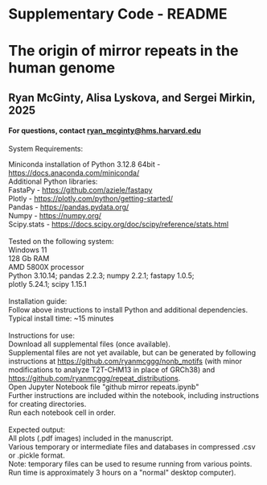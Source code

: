 # Supplementary Code - README

# The origin of mirror repeats in the human genome

## Ryan McGinty, Alisa Lyskova, and Sergei Mirkin, 2025

#### For questions, contact ryan_mcginty@hms.harvard.edu


System Requirements: <br>

Miniconda installation of Python 3.12.8	64bit    - https://docs.anaconda.com/miniconda/ <br>
Additional Python libraries: <br>
FastaPy			- https://github.com/aziele/fastapy <br>
Plotly			- https://plotly.com/python/getting-started/ <br>
Pandas			- https://pandas.pydata.org/ <br>
Numpy			- https://numpy.org/ <br>
Scipy.stats		- https://docs.scipy.org/doc/scipy/reference/stats.html <br>
   <br>
Tested on the following system: <br>
	Windows 11   <br>
	128 Gb RAM   <br>
	AMD 5800X processor   <br>
	Python 3.10.14; pandas 2.2.3; numpy 2.2.1; fastapy 1.0.5;   <br>
	plotly 5.24.1; scipy 1.15.1   <br>
 <br>
Installation guide: <br>
Follow above instructions to install Python and additional dependencies. <br>
Typical install time: ~15 minutes <br>
 <br>
Instructions for use: <br>
Download all supplemental files (once available). <br>
Supplemental files are not yet available, but can be generated by following instructions at https://github.com/ryanmcggg/nonb_motifs (with minor modifications to analyze T2T-CHM13 in place of GRCh38) and https://github.com/ryanmcggg/repeat_distributions. <br>
Open Jupyter Notebook file "github mirror repeats.ipynb" <br>
Further instructions are included within the notebook, including instructions for creating directories. <br>
Run each notebook cell in order. <br>
 <br>
Expected output: <br>
All plots (.pdf images) included in the manuscript. <br>
Various temporary or intermediate files and databases in compressed .csv or .pickle format. <br>
Note: temporary files can be used to resume running from various points. <br>
Run time is approximately 3 hours on a "normal" desktop computer). <br>
